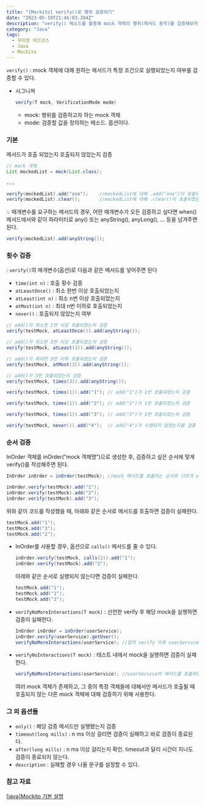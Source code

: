 ```yaml
---
title: "[Mockito] verify()로 행위 검증하기"
date: "2023-05-19T21:46:03.284Z"
description: "verify() 메소드를 활용해 mock 객체의 행위(메서드 동작)를 검증해보자"
category: "Java"
tags:
  - 우아한 테크코스
  - Java
  - Mockito
---
```


`verify()` : mock 객체에 대해 원하는 메서드가 특정 조건으로 실행되었는지 여부를 검증할 수 있다.

- 시그니쳐
  ```java
  verify(T mock, VerificationMode mode)
  ```
  - mock: 행위를 검증하고자 하는 mock 객체
  - mode: 검증할 값을 정의하는 메소드. 옵션이다.

### 기본

메서드가 호출 되었는지 호출되지 않았는지 검증

```java
// mock 객체
List mockedList = mock(List.class);

...

verify(mockedList).add("one");    //mockedList에 대해 .add("one")이 호출되었는지 검증
verify(mockedList).clear();       //mockedList에 대해 .clear()이 호출되었는지 검증
```

<aside>
💡 매개변수를 요구하는 메서드의 경우, 어떤 매개변수가 오든 검증하고 싶다면 when() 메서드에서와 같이 파라미터로 any() 또는 anyString(), anyLong(), … 등을 넘겨주면 된다.

```java
verify(mockedList).add(anyString());
```

</aside>

### 횟수 검증

: `verify()`의 매개변수(옵션)로 다음과 같은 메서드를 넣어주면 된다

- `time(int n)` : 호출 횟수 검증
- `atLeastOnce()` : 최소 한번 이상 호출되었는지
- `atLeast(int n)` : 최소 n번 이상 호출되었는지
- `atMost(int n)` : 최대 n번 이하로 호출되었는지
- `never()` : 호출되지 않았는지 여부

```java
// add()가 최소한 1번 이상 호출되었는지 검증
verify(testMock, atLeastOnce()).add(anyString());

// add()가 최소한 3번 이상 호출되었는지 검증
verify(testMock, atLeast(3)).add(anyString());

// add()가 최대한 3번 이하 호출되었는지 검증
verify(testMock, atMost(3)).add(anyString());

// add()가 3번 호출되었는지 검증
verify(testMock, times(3)).add(anyString());

verify(testMock, times(1)).add("1"); // add("1")가 1번 호출되었는지 검증

verify(testMock, times(1)).add("2"); // add("2")가 1번 호출되었는지 검증

verify(testMock, times(1)).add("3"); // add("3")가 1번 호출되었는지 검증

verify(testMock, never()).add("4");  // add("4")가 수행되지 않았는지를 검증
```

### 순서 검증

InOrder 객체를 inOrder(”mock 객체명”)으로 생성한 후, 검증하고 싶은 순서에 맞게 verify()를 작성해주면 된다.

```java
InOrder inOrder = inOrder(testMock); //mock 메서드를 호출하는 순서와 다르게 verify를 정의하면 오류가 발생한다.

inOrder.verify(testMock).add("1");
inOrder.verify(testMock).add("2");
inOrder.verify(testMock).add("3");
```

위와 같이 코드를 작성했을 때, 아래와 같은 순서로 메서드를 호출하면 검증이 실패한다.

```java
testMock.add("1");
testMock.add("3");
testMock.add("2");
```

- InOrder를 사용할 경우, 옵션으로 `calls()` 메서드를 줄 수 있다.
  ```java
  inOrder.verify(testMock, calls(2)).add("1");
  inOrder.verify(testMock).add("2");
  ```
  아래와 같은 순서로 실행되지 않는다면 검증이 실패한다.
  ```java
  testMock.add("1");
  testMock.add("1");
  testMock.add("2");
  ```
- `verifyNoMoreInteractions(T mock)` : 선언한 verify 후 해당 mock을 실행하면 검증이 실패한다.
  ```java
  InOrder inOrder = inOrder(userService);
  inOrder.verify(userService).getUser();
  verifyNoMoreInteractions(userService); //앞의 verify 이후 userService의 메서드를 더 호출하면 fail
  ```
- `verifyNoInteractions(T mock)` : 테스트 내에서 mock을 실행하면 검증이 실패한다.
  ```java
  verifyNoMoreInteractions(userService); //userService의 메서드를 호출하면 fail
  ```
  여러 mock 객체가 존재하고, 그 중의 특정 객체들에 대해서만 메서드가 호출될 때 호출되지 않는 다른 mock 객체에 대해 검증하기 위해 사용한다.

### 그 외 옵션들

- `only()` : 해당 검증 메서드만 실행됐는지 검증
- `timeout(long mills)` : n ms 이상 걸리면 검증이 실패하고 바로 검증이 종료된다.
- `after(long mills)` : n ms 이상 걸리는지 확인. timeout과 달리 시간이 지나도 검증이 종료되지 않는다.
- `description` : 실패할 경우 나올 문구를 설정할 수 있다.

### 참고 자료

[[java]Mockito 기본 설명](https://softarchitecture.tistory.com/64)
